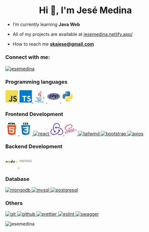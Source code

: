 <h1 align="center">Hi 👋, I'm Jesé Medina</h1>

- I’m currently learning **Java Web**

- All of my projects are available at [jesemedina.netlify.app/](jesemedina.netlify.app/)

- How to reach me **skajese@gmail.com**

<h3 align="left">Connect with me:</h3>

<a href="https://linkedin.com/in/jesemedina" target="blank"><img align="center" src="https://raw.githubusercontent.com/rahuldkjain/github-profile-readme-generator/master/src/images/icons/Social/linked-in-alt.svg" alt="jesemedina" height="30" width="40" /></a>

</p>

<h3 align="left">Programming languages</h3>

<a href="https://developer.mozilla.org/en-US/docs/Web/JavaScript" target="_blank" rel="noreferrer"> <img src="https://raw.githubusercontent.com/devicons/devicon/master/icons/javascript/javascript-original.svg" alt="javascript" width="40" height="40"/> </a>
<a href="https://www.typescriptlang.org/" target="_blank" rel="noreferrer"> <img src="https://raw.githubusercontent.com/devicons/devicon/master/icons/typescript/typescript-original.svg" alt="typescript" width="40" height="40"/> </a>
<a href="https://www.java.com" target="_blank" rel="noreferrer"> <img src="https://raw.githubusercontent.com/devicons/devicon/master/icons/java/java-original.svg" alt="java" width="40" height="40"/> </a>
<a href="https://www.php.net" target="_blank" rel="noreferrer"> <img src="https://raw.githubusercontent.com/devicons/devicon/master/icons/php/php-original.svg" alt="php" width="40" height="40"/> </a>
<a href="https://www.python.org" target="_blank" rel="noreferrer"> <img src="https://raw.githubusercontent.com/devicons/devicon/master/icons/python/python-original.svg" alt="python" width="40" height="40"/> </a>

<h3 align="left">Frontend Development</h3>

<a href="https://www.w3.org/html/" target="_blank" rel="noreferrer"> <img src="https://raw.githubusercontent.com/devicons/devicon/master/icons/html5/html5-original-wordmark.svg" alt="html5" width="40" height="40"/> </a>
<a href="https://www.w3schools.com/css/" target="_blank" rel="noreferrer"> <img src="https://raw.githubusercontent.com/devicons/devicon/master/icons/css3/css3-original-wordmark.svg" alt="css3" width="40" height="40"/> </a>
<a href="https://reactjs.org/" target="_blank" rel="noreferrer"> <img src="https://cdn.iconscout.com/icon/free/png-256/free-react-3-1175109.png" alt="react" width="40" height="40"/> </a>
<a href="https://redux.js.org" target="_blank" rel="noreferrer"> <img src="https://raw.githubusercontent.com/devicons/devicon/master/icons/redux/redux-original.svg" alt="redux" width="40" height="40"/> </a>
<a href="https://sass-lang.com" target="_blank" rel="noreferrer"> <img src="https://raw.githubusercontent.com/devicons/devicon/master/icons/sass/sass-original.svg" alt="sass" width="40" height="40"/> </a> <a href="https://tailwindcss.com/" target="_blank" rel="noreferrer"> <img src="https://www.vectorlogo.zone/logos/tailwindcss/tailwindcss-icon.svg" alt="tailwind" width="40" height="40"/> </a>
<a href="https://getbootstrap.com" target="_blank" rel="noreferrer"> <img src="https://cdn.hackr.io/uploads/topics_svg/bootstrap.svg" alt="bootstrap" width="40" height="40"/> </a>
<a href="https://axios-http.com" target="_blank" rel="noreferrer"> <img src="https://axios-http.com/assets/favicon.ico" alt="axios" width="40" height="40"/> </a>

<h3 align="left">Backend Development</h3>

<a href="https://nodejs.org" target="_blank" rel="noreferrer"> <img src="https://raw.githubusercontent.com/devicons/devicon/master/icons/nodejs/nodejs-original-wordmark.svg" alt="nodejs" width="40" height="40"/> </a>
<a href="https://expressjs.com" target="_blank" rel="noreferrer"> <img src="https://raw.githubusercontent.com/devicons/devicon/master/icons/express/express-original-wordmark.svg" alt="express" width="40" height="40"/> </a>

<h3 align="left">Database</h3>

<a href="https://www.mongodb.com/" target="_blank" rel="noreferrer"> <img src="https://cdn.iconscout.com/icon/free/png-256/free-mongodb-3629020-3030245.png" alt="mongodb" width="40" height="40"/> </a> <a href="https://www.mysql.com/" target="_blank" rel="noreferrer"> <img src="https://cdn-icons-png.flaticon.com/256/5968/5968313.png" alt="mysql" width="40" height="40"/> </a> <a href="https://www.postgresql.org" target="_blank" rel="noreferrer"> <img src="https://cdn.iconscout.com/icon/free/png-256/free-postgresql-10-1175121.png" alt="postgresql" width="40" height="40"/></a>

<h3 align="left">Others</h3>

<a href="https://git-scm.com/" target="_blank" rel="noreferrer"> <img src="https://www.vectorlogo.zone/logos/git-scm/git-scm-icon.svg" alt="git" width="40" height="40"/> </a>
<a href="https://github.com/" target="_blank" rel="noreferrer"> <img src="https://user-images.githubusercontent.com/25181517/192108374-8da61ba1-99ec-41d7-80b8-fb2f7c0a4948.png" alt="github" width="40" height="40"/> </a>
<a href="https://prettier.io/" target="_blank" rel="noreferrer"> <img src="https://static-00.iconduck.com/assets.00/prettier-icon-256x256-bdcu9jmd.png" alt="prettier" width="40" height="40"/> </a>
<a href="https://eslint.org/" target="_blank" rel="noreferrer"> <img src="https://cdn.iconscout.com/icon/free/png-256/free-eslint-3628755-3029980.png" alt="eslint" width="40" height="40"/> </a>
<a href="https://swagger.io/" target="_blank" rel="noreferrer"> <img src="https://user-images.githubusercontent.com/25181517/186711335-a3729606-5a78-4496-9a36-06efcc74f800.png" alt="swagger" width="40" height="40"/> </a>

<p><img align="left" src="https://github-readme-stats.vercel.app/api/top-langs?username=jesemedina&show_icons=true&locale=en&layout=compact" alt="jesemedina" /></p>
